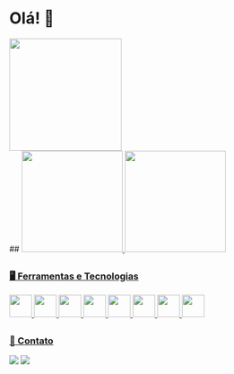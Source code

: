 # Olá! :wave:

<img src="https://media.giphy.com/media/13HBDT4QSTpveU/giphy.gif" width="200" height="200" />


<div>##
<a href="https://github.com/GustavoHenriqueP">
<img height="180em" src="https://github-readme-stats.vercel.app/api?username=GustavoHenriqueP&show_icons=true&theme=codeSTACKr&include_all_commits=true&count_private=true"/>
<img height="180em" src="https://github-readme-stats.vercel.app/api/top-langs/?username=GustavoHenriqueP&layout=compact&langs_count=7&theme=codeSTACKr"/>
</div>

##
### :desktop_computer: Ferramentas e Tecnologias
  
<img src="https://cdn.jsdelivr.net/gh/devicons/devicon/icons/flutter/flutter-original.svg" width="40" height="40"/> <img src="https://cdn.jsdelivr.net/gh/devicons/devicon/icons/firebase/firebase-plain.svg" width="40" height="40"/> <img src="https://cdn.jsdelivr.net/gh/devicons/devicon/icons/java/java-original.svg" width="40" height="40"/> <img src="https://cdn.jsdelivr.net/gh/devicons/devicon/icons/androidstudio/androidstudio-original.svg" width="40" height="40"/> <img src="https://cdn.jsdelivr.net/gh/devicons/devicon/icons/selenium/selenium-original.svg" width="40" height="40"/> <img src="https://cdn.jsdelivr.net/gh/devicons/devicon/icons/microsoftsqlserver/microsoftsqlserver-plain.svg" width="40" height="40"/> <img src="https://cdn.jsdelivr.net/gh/devicons/devicon/icons/mysql/mysql-original.svg" width="40" height="40"/> <img src="https://cdn.jsdelivr.net/gh/devicons/devicon/icons/git/git-original.svg" width="40" height="40"/>
##
### :postbox: Contato
  
<div>
<a href = "mailto:gustavo_henriquedepaula@hotmail.com"><img src="https://img.shields.io/badge/Microsoft_Outlook-0078D4?style=for-the-badge&logo=microsoft-outlook&logoColor=white" target="_blank"></a>
<a href="https://www.linkedin.com/in/gustavo-h-a-de-paula/" target="_blank"><img src="https://img.shields.io/badge/-LinkedIn-%230077B5?style=for-the-badge&logo=linkedin&logoColor=white" target="_blank"></a>   
</div>

